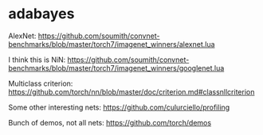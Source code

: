 # adabayes

AlexNet:
https://github.com/soumith/convnet-benchmarks/blob/master/torch7/imagenet_winners/alexnet.lua

I think this is NiN:
https://github.com/soumith/convnet-benchmarks/blob/master/torch7/imagenet_winners/googlenet.lua

Multiclass criterion:
https://github.com/torch/nn/blob/master/doc/criterion.md#classnllcriterion

Some other interesting nets:
https://github.com/culurciello/profiling

Bunch of demos, not all nets:
https://github.com/torch/demos